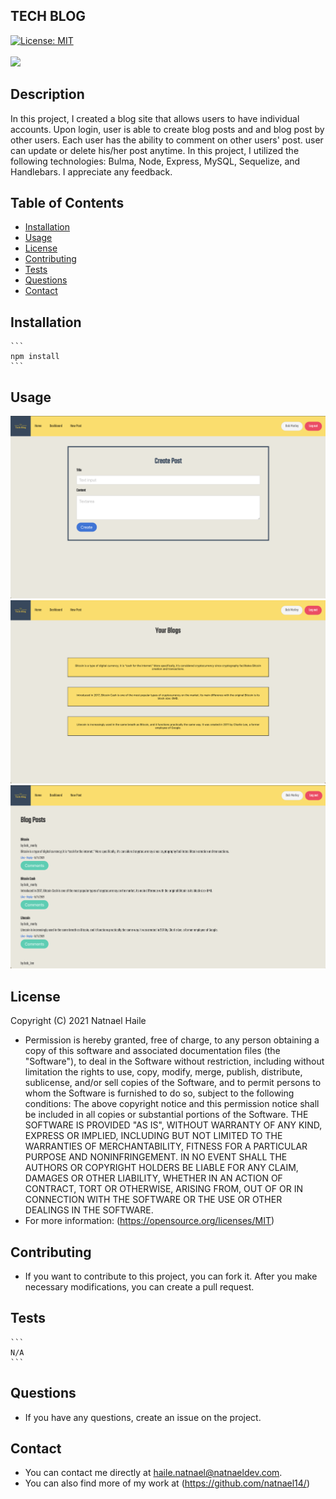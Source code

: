 
## TECH BLOG
[![License: MIT](https://img.shields.io/badge/License-MIT-yellow.svg)](https://opensource.org/licenses/MIT)<br/><br/>
<img src="https://img.shields.io/github/last-commit/natnaelh14/tech-blog">

## Description
In this project, I created a blog site that allows users to have individual accounts. Upon login, user is able to create blog posts and and blog post by other users. Each user has the ability to comment on other users' post. user can update or delete his/her post anytime. In this project, I utilized the following technologies: Bulma, Node, Express, MySQL, Sequelize, and Handlebars. I appreciate any feedback.
## Table of Contents
* [Installation](#Installation)
* [Usage](#Usage)
* [License](#License)
* [Contributing](#Contribution)
* [Tests](#Tests)
* [Questions](#Questions)
* [Contact](#Contact)
## Installation
    ```
    npm install
    ```
## Usage
![alt text](/img/screenshot-01.png)
![alt text](/img/screenshot-02.png)
![alt text](/img/screenshot-03.png)
## License
Copyright (C) 2021 Natnael Haile

* Permission is hereby granted, free of charge, to any person obtaining a copy of this software and associated documentation files (the "Software"), to deal in the Software without restriction, including without limitation the rights to use, copy, modify, merge, publish, distribute, sublicense, and/or sell copies of the Software, and to permit persons to whom the Software is furnished to do so, subject to the following conditions:
      The above copyright notice and this permission notice shall be included in all copies or substantial portions of the Software.
      THE SOFTWARE IS PROVIDED "AS IS", WITHOUT WARRANTY OF ANY KIND, EXPRESS OR IMPLIED, INCLUDING BUT NOT LIMITED TO THE WARRANTIES OF MERCHANTABILITY, FITNESS FOR A PARTICULAR PURPOSE AND NONINFRINGEMENT. IN NO EVENT SHALL THE AUTHORS OR COPYRIGHT HOLDERS BE LIABLE FOR ANY CLAIM, DAMAGES OR OTHER LIABILITY, WHETHER IN AN ACTION OF CONTRACT, TORT OR OTHERWISE, ARISING FROM, OUT OF OR IN CONNECTION WITH THE SOFTWARE OR THE USE OR OTHER DEALINGS IN THE SOFTWARE.
* For more information: (https://opensource.org/licenses/MIT)
## Contributing
* If you want to contribute to this project, you can fork it. After you make necessary modifications, you can create a pull request.
## Tests
    ```
    N/A
    ```
## Questions
* If you have any questions, create an issue on the project.
## Contact
* You can contact me directly at haile.natnael@natnaeldev.com. 
* You can also find more of my work at (https://github.com/natnael14/)
